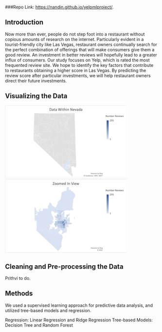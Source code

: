 ###Repo Link: https://nandin.github.io/yelpmlproject/.

## Introduction
Now more than ever, people do not step foot into a restaurant without copious amounts of research on the internet. Particularly evident in a tourist-friendly city like Las Vegas, restaurant owners continually search for the perfect combination of offerings that will make consumers give them a good review. An investment in better reviews will hopefully lead to a greater influx of consumers. Our study focuses on Yelp, which is rated the most frequented review site. We hope to identify the key factors that contribute to restaurants obtaining a higher score in Las Vegas. By predicting the review score after particular investments, we will help restaurant owners direct their future investments. 

## Visualizing the Data
<p float="left">
  <img src="png_images/nevadaBigMap.png" width="400" />
  <img src="png_images/NevadaSmallMap.png" width="400" /> 
</p>

## Cleaning and Pre-processing the Data
Prithvi to do.

## Methods
We used a supervised learning approach for predictive data analysis, and utilized tree-based models and regression.

Regression: Linear Regression and Ridge Regression
Tree-based Models: Decision Tree and Random Forest

